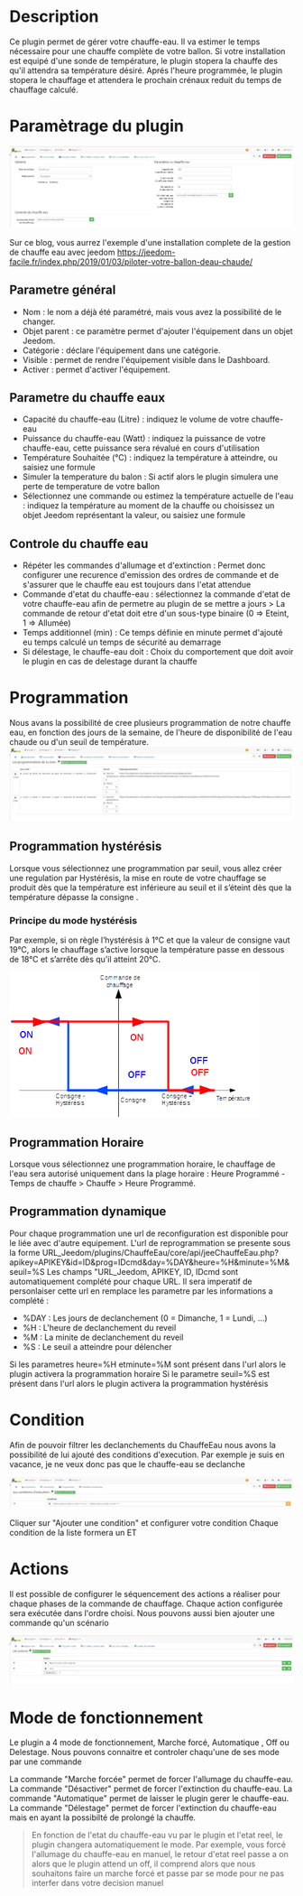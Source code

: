Description
==========

Ce plugin permet de gérer votre chauffe-eau.
Il va estimer le temps nécessaire pour une chauffe complète de votre ballon.
Si votre installation est equipé d'une sonde de température, le plugin stopera la chauffe des qu'il attendra sa température désiré.
Aprés l'heure programmée, le plugin stopera le chauffage et attendera le prochain crénaux reduit du temps de chauffage calculé.

Paramètrage du plugin
==========  

![introduction01](../images/ConfigurationGeneral.jpg)   

Sur ce blog, vous aurrez l'exemple d'une installation complete de la gestion de chauffe eau avec jeedom
https://jeedom-facile.fr/index.php/2019/01/03/piloter-votre-ballon-deau-chaude/

Parametre général
---

* Nom  : le nom a déjà été paramétré, mais vous avez la possibilité de le changer.      
* Objet parent : ce paramètre permet d'ajouter l'équipement dans un objet Jeedom.       
* Catégorie : déclare l'équipement dans une catégorie.      
* Visible : permet de rendre l'équipement visible dans le Dashboard.        
* Activer : permet d'activer l'équipement.      

Parametre du chauffe eaux
---

* Capacité du chauffe-eau (Litre) : indiquez le volume de votre chauffe-eau
* Puissance du chauffe-eau (Watt) : indiquez la puissance de votre chauffe-eau, cette puissance sera révalué en cours d'utilisation
* Température Souhaitée (°C) : indiquez la température à atteindre, ou saisiez une formule
* Simuler la temperature du balon : Si actif alors le plugin simulera une perte de temperature de votre ballon
* Sélectionnez une commande ou estimez la température actuelle de l'eau : indiquez la température au moment de la chauffe ou choisissez un objet Jeedom représentant la valeur, ou saisiez une formule

Controle du chauffe eau
---
* Répéter les commandes d'allumage et d'extinction : Permet donc configurer une recurence d'emission des ordres de commande et de s'assurer que le chauffe eau est toujours dans l'etat attendue
* Commande d'etat du chauffe-eau : sélectionnez la commande d'etat de votre chauffe-eau afin de permetre au plugin de se mettre a jours > La commande de retour d'etat doit etre d'un sous-type binaire (0 => Eteint, 1 => Allumée)
* Temps additionnel (min) : Ce temps définie en minute permet d'ajouté eu temps calculé un temps de sécurité au demarrage
* Si délestage, le chauffe-eau doit : Choix du comportement que doit avoir le plugin en cas de delestage durant la chauffe

Programmation
==========
Nous avans la possibilité de cree plusieurs programmation  de notre chauffe eau, en fonction des jours de la semaine, de l'heure de disponibilité de l'eau chaude ou d'un seuil de température. 
![introduction02](../images/ConfigurationProgramation.jpg)  

Programmation hystérésis
---

Lorsque vous sélectionnez une programmation par seuil, vous allez créer une regulation par Hystérésis, la mise en route de votre chauffage se produit dès que la température est inférieure au seuil et il s’éteint dès que la température dépasse la consigne .

### Principe du mode hystérésis

Par exemple, si on règle l’hystérésis à 1°C et que la valeur de consigne vaut 19°C, alors le chauffage s’active lorsque la température passe en dessous de 18°C et s’arrête dès qu’il atteint 20°C.

![introduction03](../images/PrincipeHysteresis.png) 

Programmation Horaire
---
Lorsque vous sélectionnez une programmation horaire, le chauffage de l'eau sera autorisé uniquement dans la plage horaire :
Heure Programmé - Temps de chauffe > Chauffe > Heure Programmé.

Programmation dynamique
---

Pour chaque programmation une url de reconfiguration est disponible pour le liée avec d'autre equipement.
L'url de reprogrammation se presente sous la forme
URL_Jeedom/plugins/ChauffeEau/core/api/jeeChauffeEau.php?apikey=APIKEY&id=ID&prog=IDcmd&day=%DAY&heure=%H&minute=%M&seuil=%S
Les champs "URL_Jeedom, APIKEY, ID, IDcmd sont automatiquement complété pour chaque URL.
Il sera imperatif de personlaiser cette url en remplace les parametre par les informations a complété :

- %DAY : Les jours de declanchement (0 = Dimanche, 1 = Lundi, ...)
- %H : L'heure de declanchement du reveil
- %M : La minite de declanchement du reveil
- %S : Le seuil a atteindre pour délencher

Si les parametres heure=%H etminute=%M sont présent dans l'url alors le plugin activera la programmation horaire
Si le parametre seuil=%S est présent dans l'url alors le plugin activera la programmation hystérésis

Condition
==========
Afin de pouvoir filtrer les declanchements du ChauffeEau nous avons la possibilité de lui ajouté des conditions d'execution.
Par exemple je suis en vacance, je ne veux donc pas que le chauffe-eau se declanche

![introduction01](../images/ConfigurationCondition.jpg)

Cliquer sur "Ajouter une condition" et configurer votre condition
Chaque condition de la liste formera un ET

Actions
==========

Il est possible de configurer le séquencement des actions a réaliser pour chaque phases de la commande de chauffage.
Chaque action configurée sera exécutée dans l'ordre choisi.
Nous pouvons aussi bien ajouter une commande qu'un scénario

![introduction01](../images/ConfigurationAction.jpg)

Mode de fonctionnement
==========

Le plugin a 4 mode de fonctionnement, Marche forcé, Automatique , Off ou Delestage.
Nous pouvons connaitre et controler chaqu'une de ses mode par une commande

La commande "Marche forcée" permet de forcer l'allumage du chauffe-eau.
La commande "Désactiver" permet de forcer l'extinction du chauffe-eau.
La commande "Automatique" permet de laisser le plugin gerer le chauffe-eau.
La commande "Délestage" permet de forcer l'extinction du chauffe-eau mais en ayant la possibilté de prolongé la chauffe.

> En fonction de l'etat du chauffe-eau vu par le plugin et l'etat reel, le plugin changera automatiquement le mode.
Par exemple, vous forcé l'allumage du chauffe-eau en manuel, le retour d'etat reel passe a on alors que le plugin attend un off, il comprend alors que nous souhaitons faire un marche forcé et passe par se mode pour ne pas interfer dans votre decision manuel
